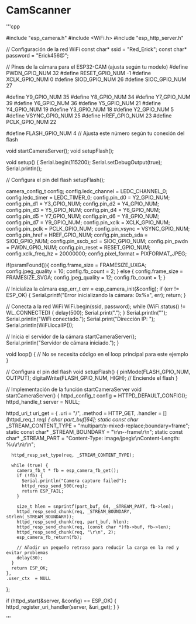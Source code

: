 # CamScanner
'''cpp

#include "esp_camera.h"
#include <WiFi.h>
#include "esp_http_server.h"

// Configuración de la red WiFi
const char* ssid = "Red_Erick";
const char* password = "Erick456@";

// Pines de la cámara para el ESP32-CAM (ajusta según tu modelo)
#define PWDN_GPIO_NUM    32
#define RESET_GPIO_NUM   -1
#define XCLK_GPIO_NUM    0
#define SIOD_GPIO_NUM    26
#define SIOC_GPIO_NUM    27

#define Y9_GPIO_NUM      35
#define Y8_GPIO_NUM      34
#define Y7_GPIO_NUM      39
#define Y6_GPIO_NUM      36
#define Y5_GPIO_NUM      21
#define Y4_GPIO_NUM      19
#define Y3_GPIO_NUM      18
#define Y2_GPIO_NUM      5
#define VSYNC_GPIO_NUM   25
#define HREF_GPIO_NUM    23
#define PCLK_GPIO_NUM    22

#define FLASH_GPIO_NUM   4  // Ajusta este número según tu conexión del flash

void startCameraServer();
void setupFlash();

void setup() {
  Serial.begin(115200);
  Serial.setDebugOutput(true);
  Serial.println();

  // Configura el pin del flash
  setupFlash();

  camera_config_t config;
  config.ledc_channel = LEDC_CHANNEL_0;
  config.ledc_timer = LEDC_TIMER_0;
  config.pin_d0 = Y2_GPIO_NUM;
  config.pin_d1 = Y3_GPIO_NUM;
  config.pin_d2 = Y4_GPIO_NUM;
  config.pin_d3 = Y5_GPIO_NUM;
  config.pin_d4 = Y6_GPIO_NUM;
  config.pin_d5 = Y7_GPIO_NUM;
  config.pin_d6 = Y8_GPIO_NUM;
  config.pin_d7 = Y9_GPIO_NUM;
  config.pin_xclk = XCLK_GPIO_NUM;
  config.pin_pclk = PCLK_GPIO_NUM;
  config.pin_vsync = VSYNC_GPIO_NUM;
  config.pin_href = HREF_GPIO_NUM;
  config.pin_sscb_sda = SIOD_GPIO_NUM;
  config.pin_sscb_scl = SIOC_GPIO_NUM;
  config.pin_pwdn = PWDN_GPIO_NUM;
  config.pin_reset = RESET_GPIO_NUM;
  config.xclk_freq_hz = 20000000;
  config.pixel_format = PIXFORMAT_JPEG;

  if(psramFound()){
    config.frame_size = FRAMESIZE_UXGA;
    config.jpeg_quality = 10;
    config.fb_count = 2;
  } else {
    config.frame_size = FRAMESIZE_SVGA;
    config.jpeg_quality = 12;
    config.fb_count = 1;
  }
  
  // Inicializa la cámara
  esp_err_t err = esp_camera_init(&config);
  if (err != ESP_OK) {
    Serial.printf("Error inicializando la cámara: 0x%x", err);
    return;
  }

  // Conecta a la red WiFi
  WiFi.begin(ssid, password);
  while (WiFi.status() != WL_CONNECTED) {
    delay(500);
    Serial.print(".");
  }
  Serial.println("");
  Serial.println("WiFi conectado.");
  Serial.print("Dirección IP: ");
  Serial.println(WiFi.localIP());

  // Inicia el servidor de la cámara
  startCameraServer();
  Serial.println("Servidor de cámara iniciado.");
}

void loop() {
  // No se necesita código en el loop principal para este ejemplo
}

// Configura el pin del flash
void setupFlash() {
  pinMode(FLASH_GPIO_NUM, OUTPUT);
  digitalWrite(FLASH_GPIO_NUM, HIGH); // Enciende el flash
}

// Implementación de la función startCameraServer
void startCameraServer() {
  httpd_config_t config = HTTPD_DEFAULT_CONFIG();
  httpd_handle_t server = NULL;

  httpd_uri_t uri_get = {
    .uri       = "/",
    .method    = HTTP_GET,
    .handler   = [](httpd_req_t *req) {
      char part_buf[64];
      static const char* _STREAM_CONTENT_TYPE = "multipart/x-mixed-replace;boundary=frame";
      static const char* _STREAM_BOUNDARY = "\r\n--frame\r\n";
      static const char* _STREAM_PART = "Content-Type: image/jpeg\r\nContent-Length: %u\r\n\r\n";

      httpd_resp_set_type(req, _STREAM_CONTENT_TYPE);

      while (true) {
        camera_fb_t * fb = esp_camera_fb_get();
        if (!fb) {
          Serial.println("Camera capture failed");
          httpd_resp_send_500(req);
          return ESP_FAIL;
        }

        size_t hlen = snprintf(part_buf, 64, _STREAM_PART, fb->len);
        httpd_resp_send_chunk(req, _STREAM_BOUNDARY, strlen(_STREAM_BOUNDARY));
        httpd_resp_send_chunk(req, part_buf, hlen);
        httpd_resp_send_chunk(req, (const char *)fb->buf, fb->len);
        httpd_resp_send_chunk(req, "\r\n", 2);
        esp_camera_fb_return(fb);

        // Añadir un pequeño retraso para reducir la carga en la red y evitar problemas
        delay(30);
      }
      return ESP_OK;
    },
    .user_ctx  = NULL
  };

  if (httpd_start(&server, &config) == ESP_OK) {
    httpd_register_uri_handler(server, &uri_get);
  }
}



'''
